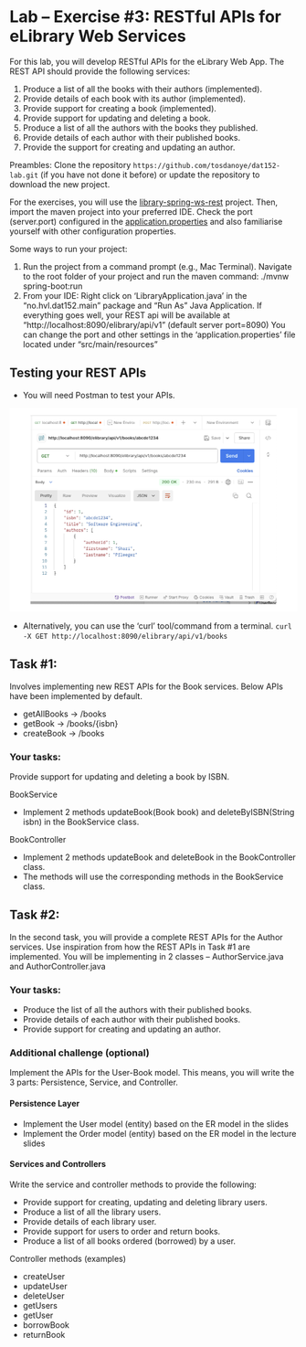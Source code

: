 # Lab – Exercise #3: RESTful APIs for eLibrary Web Services


For this lab, you will develop RESTful APIs for the eLibrary Web App.
The REST API should provide the following services:
1.	Produce a list of all the books with their authors (implemented).
2.	Provide details of each book with its author (implemented).
3.	Provide support for creating a book (implemented).
4.	Provide support for updating and deleting a book.
5.	Produce a list of all the authors with the books they published.
6.	Provide details of each author with their published books.
7.	Provide the support for creating and updating an author.


Preambles: Clone the repository `https://github.com/tosdanoye/dat152-lab.git` (if you have not done it before) or update the repository to download the new project.

For the exercises, you will use the [library-spring-ws-rest](library-spring-ws-rest) project. Then, import the maven project into your preferred IDE.
Check the port (server.port) configured in the [application.properties](library-spring-ws-rest/src/main/resources/application.properties) and also familiarise yourself with other configuration properties.

Some ways to run your project:
1.	Run the project from a command prompt (e.g., Mac Terminal). Navigate to the root folder of your project and run the maven command: ./mvnw spring-boot:run
2.	From your IDE: Right click on ‘LibraryApplication.java’ in the “no.hvl.dat152.main” package and “Run As” Java Application.
If everything goes well, your REST api will be available at “http://localhost:8090/elibrary/api/v1” (default server port=8090)
You can change the port and other settings in the ‘application.properties’ file located under “src/main/resources”

## Testing your REST APIs
-	You will need Postman to test your APIs.

![](fig/postman.png)

-	Alternatively, you can use the ‘curl’ tool/command from a terminal.
`curl -X GET http://localhost:8090/elibrary/api/v1/books`


## Task #1: 

Involves implementing new REST APIs for the Book services. Below APIs have been implemented by default. 
-	getAllBooks -> /books
-	getBook -> /books/{isbn}
-	createBook -> /books

### Your tasks: 

Provide support for updating and deleting a book by ISBN.

BookService
-	Implement 2 methods updateBook(Book book) and deleteByISBN(String isbn) in the BookService class.

BookController
-	Implement 2 methods updateBook and deleteBook in the BookController class.
-	The methods will use the corresponding methods in the BookService class.

## Task #2: 

In the second task, you will provide a complete REST APIs for the Author services. Use inspiration from how the REST APIs in Task #1 are implemented. You will be implementing in 2 classes – AuthorService.java and AuthorController.java

### Your tasks:
-	Produce the list of all the authors with their published books.
-	Provide details of each author with their published books.
-	Provide support for creating and updating an author.

### Additional challenge (optional)

Implement the APIs for the User-Book model. This means, you will write the 3 parts: Persistence, Service, and Controller.

#### Persistence Layer
- Implement the User model (entity) based on the ER model in the slides
- Implement the Order model (entity) based on the ER model in the lecture slides

#### Services and Controllers

Write the service and controller methods to provide the following:
- Provide support for creating, updating and deleting library users.
- Produce a list of all the library users. 
- Provide details of each library user.
- Provide support for users to order and return books.
- Produce a list of all books ordered (borrowed) by a user.

Controller methods (examples)
- createUser
- updateUser
- deleteUser
- getUsers
- getUser
- borrowBook
- returnBook 
